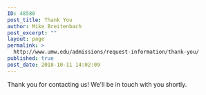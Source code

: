 ```yaml
---
ID: 48580
post_title: Thank You
author: Mike Breitenbach
post_excerpt: ""
layout: page
permalink: >
  http://www.umw.edu/admissions/request-information/thank-you/
published: true
post_date: 2018-10-11 14:02:09
---
```

Thank you for contacting us! We'll be in touch with you shortly.